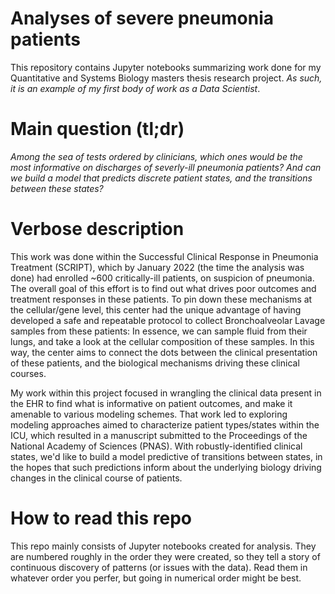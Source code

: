 # Analyses of severe pneumonia patients

This repository contains Jupyter notebooks summarizing work done for my Quantitative and Systems Biology masters thesis research project. *As such, it is an example of my first body of work as a Data Scientist*.  

# Main question (tl;dr)  
*Among the sea of tests ordered by clinicians, which ones would be the most informative on discharges of severly-ill pneumonia patients? And can we build a model that predicts discrete patient states, and the transitions between these states?*

# Verbose description
This work was done within the Successful Clinical Response in Pneumonia Treatment (SCRIPT), which by January 2022 (the time the analysis was done) had enrolled ~600 critically-ill patients, on suspicion of pneumonia. The overall goal of this effort is to find out what drives poor outcomes and treatment responses in these patients. To pin down these mechanisms at the cellular/gene level, this center had the unique advantage of having developed a safe and repeatable protocol to collect Bronchoalveolar Lavage samples from these patients: In essence, we can sample fluid from their lungs, and take a look at the cellular composition of these samples. In this way, the center aims to connect the dots between the clinical presentation of these patients, and the biological mechanisms driving these clinical courses.  

My work within this project focused in wrangling the clinical data present in the EHR to find what is informative on patient outcomes, and make it amenable to various modeling schemes. That work led to exploring modeling approaches aimed to characterize patient types/states within the ICU, which resulted in a manuscript submitted to the Proceedings of the National Academy of Sciences (PNAS). With robustly-identified clinical states, we'd like to build a model predictive of transitions between states, in the hopes that such predictions inform about the underlying biology driving changes in the clinical course of patients.

# How to read this repo  
This repo mainly consists of Jupyter notebooks created for analysis. They are numbered roughly in the order they were created, so they tell a story of continuous discovery of patterns (or issues with the data). Read them in whatever order you perfer, but going in numerical order might be best.
